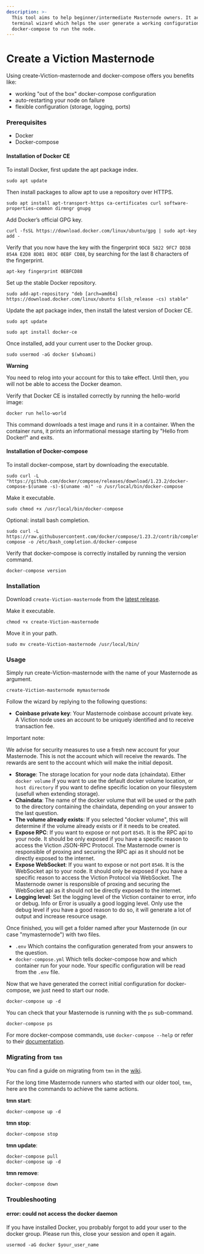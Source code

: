 ```yaml
---
description: >-
  This tool aims to help beginner/intermediate Masternode owners. It acts as a
  terminal wizard which helps the user generate a working configuration for
  docker-compose to run the node.
---
```


# Create a Viction Masternode

Using create-Viction-masternode and docker-compose offers you benefits like:

* working "out of the box" docker-compose configuration
* auto-restarting your node on failure
* flexible configuration (storage, logging, ports)

### Prerequisites <a href="#prerequisites" id="prerequisites"></a>

* Docker
* Docker-compose

#### Installation of Docker CE <a href="#installation-of-docker-ce" id="installation-of-docker-ce"></a>

To install Docker, first update the apt package index.

```
sudo apt update
```

Then install packages to allow apt to use a repository over HTTPS.

```
sudo apt install apt-transport-https ca-certificates curl software-properties-common dirmngr gnupg
```

Add Docker’s official GPG key.

```
curl -fsSL https://download.docker.com/linux/ubuntu/gpg | sudo apt-key add -
```

Verify that you now have the key with the fingerprint `9DC8 5822 9FC7 DD38 854A E2D8 8D81 803C 0EBF CD88`, by searching for the last 8 characters of the fingerprint.

```
apt-key fingerprint 0EBFCD88
```

Set up the stable Docker repository.

```
sudo add-apt-repository "deb [arch=amd64] https://download.docker.com/linux/ubuntu $(lsb_release -cs) stable"
```

Update the apt package index, then install the latest version of Docker CE.

```
sudo apt update

sudo apt install docker-ce
```

Once installed, add your current user to the Docker group.

```
sudo usermod -aG docker $(whoami)
```

**Warning**

You need to relog into your account for this to take effect. Until then, you will not be able to access the Docker deamon.

Verify that Docker CE is installed correctly by running the hello-world image:

```
docker run hello-world
```

This command downloads a test image and runs it in a container. When the container runs, it prints an informational message starting by "Hello from Docker!" and exits.

#### Installation of Docker-compose <a href="#installation-of-docker-compose" id="installation-of-docker-compose"></a>

To install docker-compose, start by downloading the executable.

```
sudo curl -L "https://github.com/docker/compose/releases/download/1.23.2/docker-compose-$(uname -s)-$(uname -m)" -o /usr/local/bin/docker-compose
```

Make it executable.

```
sudo chmod +x /usr/local/bin/docker-compose
```

Optional: install bash completion.

```
sudo curl -L https://raw.githubusercontent.com/docker/compose/1.23.2/contrib/completion/bash/docker-compose -o /etc/bash_completion.d/docker-compose
```

Verify that docker-compose is correctly installed by running the version command.

```
docker-compose version
```

### Installation <a href="#installation" id="installation"></a>

Download `create-Viction-masternode` from the [latest release](https://github.com/Viction/create-Viction-masternode/releases/latest).

Make it executable.

```
chmod +x create-Viction-masternode
```

Move it in your path.

```
sudo mv create-Viction-masternode /usr/local/bin/
```

### Usage <a href="#usage" id="usage"></a>

Simply run create-Viction-masternode with the name of your Masternode as argument.

```
create-Viction-masternode mymasternode
```

Follow the wizard by replying to the following questions:

* **Coinbase private key**: Your Masternode coinbase account private key. A Viction node uses an account to be uniquely identified and to receive transaction fee.

Important note:

We advise for security measures to use a fresh new account for your Masternode. This is not the account which will receive the rewards. The rewards are sent to the account which will make the initial deposit.

* **Storage**: The storage location for your node data (chaindata). Either `docker volume` if you want to use the default docker volume location, or `host directory` if you want to define specific location on your filesystem (usefull when extending storage).
* **Chaindata**: The name of the docker volume that will be used or the path to the directory containing the chaindata, depending on your answer to the last question.
* **The volume already exists**: If you selected "docker volume", this will determine if the volume already exists or if it needs to be created.
* **Expose RPC**: If you want to expose or not port `8545`. It is the RPC api to your node. It should be only exposed if you have a specific reason to access the Viction JSON-RPC Protocol. The Masternode owner is responsible of proxing and securing the RPC api as it should not be directly exposed to the internet.
* **Expose WebSocket**: If you want to expose or not port `8546`. It is the WebSocket api to your node. It should only be exposed if you have a specific reason to access the Viction Protocol via WebSocket. The Masternode owner is responsible of proxing and securing the WebSocket api as it should not be directly exposed to the internet.
* **Logging level**: Set the logging level of the Viction container to error, info or debug. Info or Error is usually a good logging level. Only use the debug level if you have a good reason to do so, it will generate a lot of output and increase resource usage.

Once finished, you will get a folder named after your Masternode (in our case "mymasternode") with two files.

* `.env` Which contains the configuration generated from your answers to the question.
* `docker-compose.yml` Which tells docker-compose how and which container run for your node. Your specific configuration will be read from the `.env` file.

Now that we have generated the correct initial configuration for docker-compose, we just need to start our node.

```
docker-compose up -d
```

You can check that your Masternode is running with the `ps` sub-command.

```
docker-compose ps
```

For more docker-compose commands, use `docker-compose --help` or refer to their [documentation](https://docs.docker.com/compose/reference/overview/).

### Migrating from `tmn` <a href="#migrating-from-tmn" id="migrating-from-tmn"></a>

You can find a guide on migrating from `tmn` in the [wiki](https://github.com/Viction/docs/wiki/Migrate-from-tmn-to-docker-compose-with-create-Viction-masternode).

For the long time Masternode runners who started with our older tool, `tmn`, here are the commands to achieve the same actions.

**tmn start**:

```
docker-compose up -d
```

**tmn stop**:

```
docker-compose stop
```

**tmn update**:

```
docker-compose pull
docker-compose up -d
```

**tmn remove**:

```
docker-compose down
```

### Troubleshooting <a href="#troubleshooting" id="troubleshooting"></a>

#### error: could not access the docker daemon <a href="#error-could-not-access-the-docker-daemon" id="error-could-not-access-the-docker-daemon"></a>

If you have installed Docker, you probably forgot to add your user to the docker group. Please run this, close your session and open it again.

```
usermod -aG docker $your_user_name
```
